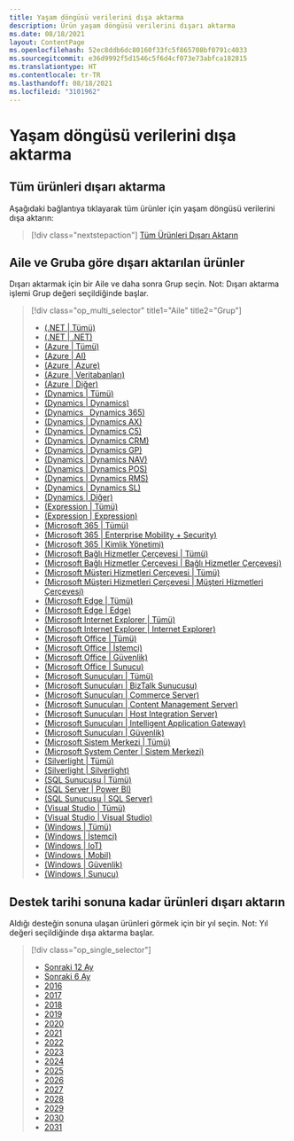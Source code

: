 ```yaml
---
title: Yaşam döngüsü verilerini dışa aktarma
description: Ürün yaşam döngüsü verilerini dışarı aktarma
ms.date: 08/18/2021
layout: ContentPage
ms.openlocfilehash: 52ec8ddb6dc80160f33fc5f865708bf0791c4033
ms.sourcegitcommit: e36d9992f5d1546c5f6d4cf073e73abfca182815
ms.translationtype: HT
ms.contentlocale: tr-TR
ms.lasthandoff: 08/18/2021
ms.locfileid: "3101962"
---
```

# <a name="lifecycle-data-export"></a>Yaşam döngüsü verilerini dışa aktarma

## <a name="export-all-products"></a>Tüm ürünleri dışarı aktarma
Aşağıdaki bağlantıya tıklayarak tüm ürünler için yaşam döngüsü verilerini dışa aktarın:

> [!div class="nextstepaction"]
> [Tüm Ürünleri Dışarı Aktarın](https://app-omaha-prod.azurewebsites.net/api/PublishedListings/Export)

## <a name="export-products-by-family-and-group"></a>Aile ve Gruba göre dışarı aktarılan ürünler
Dışarı aktarmak için bir Aile ve daha sonra Grup seçin. Not: Dışarı aktarma işlemi Grup değeri seçildiğinde başlar. 

> [!div class="op_multi_selector" title1="Aile" title2="Grup"]
> - [(.NET | Tümü)](https://app-omaha-prod.azurewebsites.net/api/PublishedListings/Export(family='.NET'))
> - [(.NET | .NET)](https://app-omaha-prod.azurewebsites.net/api/PublishedListings/Export(family='.NET',group='.NET'))
> - [(Azure | Tümü)](https://app-omaha-prod.azurewebsites.net/api/PublishedListings/Export(family='Azure'))
> - [(Azure | AI)](https://app-omaha-prod.azurewebsites.net/api/PublishedListings/Export(family='Azure',group='AI'))
> - [(Azure | Azure)](https://app-omaha-prod.azurewebsites.net/api/PublishedListings/Export(family='Azure',group='Azure'))
> - [(Azure | Veritabanları)](https://app-omaha-prod.azurewebsites.net/api/PublishedListings/Export(family='Azure',group='Databases'))
> - [(Azure | Diğer)](https://app-omaha-prod.azurewebsites.net/api/PublishedListings/Export(family='Azure',group='Other'))
> - [(Dynamics | Tümü)](https://app-omaha-prod.azurewebsites.net/api/PublishedListings/Export(family='Dynamics'))
> - [(Dynamics | Dynamics)](https://app-omaha-prod.azurewebsites.net/api/PublishedListings/Export(family='Dynamics',group='Dynamics'))
> - [(Dynamics   Dynamics 365)](https://app-omaha-prod.azurewebsites.net/api/PublishedListings/Export(family='Dynamics',group='Dynamics%20365'))
> - [(Dynamics | Dynamics AX)](https://app-omaha-prod.azurewebsites.net/api/PublishedListings/Export(family='Dynamics',group='Dynamics%20AX'))
> - [(Dynamics | Dynamics C5)](https://app-omaha-prod.azurewebsites.net/api/PublishedListings/Export(family='Dynamics',group='Dynamics%20C5'))
> - [(Dynamics | Dynamics CRM)](https://app-omaha-prod.azurewebsites.net/api/PublishedListings/Export(family='Dynamics',group='Dynamics%20CRM'))
> - [(Dynamics | Dynamics GP)](https://app-omaha-prod.azurewebsites.net/api/PublishedListings/Export(family='Dynamics',group='Dynamics%20GP'))
> - [(Dynamics | Dynamics NAV)](https://app-omaha-prod.azurewebsites.net/api/PublishedListings/Export(family='Dynamics',group='Dynamics%20NAV'))
> - [(Dynamics | Dynamics POS)](https://app-omaha-prod.azurewebsites.net/api/PublishedListings/Export(family='Dynamics',group='Dynamics%20POS'))
> - [(Dynamics | Dynamics RMS)](https://app-omaha-prod.azurewebsites.net/api/PublishedListings/Export(family='Dynamics',group='Dynamics%20RMS'))
> - [(Dynamics | Dynamics SL)](https://app-omaha-prod.azurewebsites.net/api/PublishedListings/Export(family='Dynamics',group='Dynamics%20SL'))
> - [(Dynamics | Diğer)](https://app-omaha-prod.azurewebsites.net/api/PublishedListings/Export(family='Dynamics',group='Other'))
> - [(Expression | Tümü)](https://app-omaha-prod.azurewebsites.net/api/PublishedListings/Export(family='Expression'))
> - [(Expression | Expression)](https://app-omaha-prod.azurewebsites.net/api/PublishedListings/Export(family='Expression',group='Expression'))
> - [(Microsoft 365 | Tümü)](https://app-omaha-prod.azurewebsites.net/api/PublishedListings/Export(family='Microsoft%20365'))
> - [(Microsoft 365 | Enterprise Mobility + Security)](https://app-omaha-prod.azurewebsites.net/api/PublishedListings/Export(family='Microsoft%20365',group='Enterprise%20Mobility%20%2B%20Security'))
> - [(Microsoft 365 | Kimlik Yönetimi)](https://app-omaha-prod.azurewebsites.net/api/PublishedListings/Export(family='Microsoft%20365',group='Identity%20Management'))
> - [(Microsoft Bağlı Hizmetler Çerçevesi | Tümü)](https://app-omaha-prod.azurewebsites.net/api/PublishedListings/Export(family='Microsoft%20Connected%20Services%20Framework'))
> - [(Microsoft Bağlı Hizmetler Çerçevesi | Bağlı Hizmetler Çerçevesi)](https://app-omaha-prod.azurewebsites.net/api/PublishedListings/Export(family='Microsoft%20Connected%20Services%20Framework',group='Connected%20Services%20Framework'))
> - [(Microsoft Müşteri Hizmetleri Çerçevesi | Tümü)](https://app-omaha-prod.azurewebsites.net/api/PublishedListings/Export(family='Microsoft%20Customer%20Care%20Framework'))
> - [(Microsoft Müşteri Hizmetleri Çerçevesi | Müşteri Hizmetleri Çerçevesi)](https://app-omaha-prod.azurewebsites.net/api/PublishedListings/Export(family='Microsoft%20Customer%20Care%20Framework',group='Customer%20Care%20Framework'))
> - [(Microsoft Edge | Tümü)](https://app-omaha-prod.azurewebsites.net/api/PublishedListings/Export(family='Microsoft%20Edge'))
> - [(Microsoft Edge | Edge)](https://app-omaha-prod.azurewebsites.net/api/PublishedListings/Export(family='Microsoft%20Edge',group='Edge'))
> - [(Microsoft Internet Explorer | Tümü)](https://app-omaha-prod.azurewebsites.net/api/PublishedListings/Export(family='Microsoft%20Internet%20Explorer'))
> - [(Microsoft Internet Explorer | Internet Explorer)](https://app-omaha-prod.azurewebsites.net/api/PublishedListings/Export(family='Microsoft%20Internet%20Explorer',group='Internet%20Explorer'))
> - [(Microsoft Office | Tümü)](https://app-omaha-prod.azurewebsites.net/api/PublishedListings/Export(family='Microsoft%20Office'))
> - [(Microsoft Office | İstemci)](https://app-omaha-prod.azurewebsites.net/api/PublishedListings/Export(family='Microsoft%20Office',group='Client'))
> - [(Microsoft Office | Güvenlik)](https://app-omaha-prod.azurewebsites.net/api/PublishedListings/Export(family='Microsoft%20Office',group='Security'))
> - [(Microsoft Office | Sunucu)](https://app-omaha-prod.azurewebsites.net/api/PublishedListings/Export(family='Microsoft%20Office',group='Server'))
> - [(Microsoft Sunucuları | Tümü)](https://app-omaha-prod.azurewebsites.net/api/PublishedListings/Export(family='Microsoft%20Servers'))
> - [(Microsoft Sunucuları | BizTalk Sunucusu)](https://app-omaha-prod.azurewebsites.net/api/PublishedListings/Export(family='Microsoft%20Servers',group='BizTalk%20Server'))
> - [(Microsoft Sunucuları | Commerce Server)](https://app-omaha-prod.azurewebsites.net/api/PublishedListings/Export(family='Microsoft%20Servers',group='Commerce%20Server'))
> - [(Microsoft Sunucuları | Content Management Server)](https://app-omaha-prod.azurewebsites.net/api/PublishedListings/Export(family='Microsoft%20Servers',group='Content%20Management%20Server'))
> - [(Microsoft Sunucuları | Host Integration Server)](https://app-omaha-prod.azurewebsites.net/api/PublishedListings/Export(family='Microsoft%20Servers',group='Host%20Integration%20Server'))
> - [(Microsoft Sunucuları | Intelligent Application Gateway)](https://app-omaha-prod.azurewebsites.net/api/PublishedListings/Export(family='Microsoft%20Servers',group='Intelligent%20Application%20Gateway'))
> - [(Microsoft Sunucuları | Güvenlik)](https://app-omaha-prod.azurewebsites.net/api/PublishedListings/Export(family='Microsoft%20Servers',group='Security'))
> - [(Microsoft Sistem Merkezi | Tümü)](https://app-omaha-prod.azurewebsites.net/api/PublishedListings/Export(family='Microsoft%20System%20Center'))
> - [(Microsoft System Center | Sistem Merkezi)](https://app-omaha-prod.azurewebsites.net/api/PublishedListings/Export(family='Microsoft%20System%20Center',group='System%20Center'))
> - [(Silverlight | Tümü)](https://app-omaha-prod.azurewebsites.net/api/PublishedListings/Export(family='Silverlight'))
> - [(Silverlight | Silverlight)](https://app-omaha-prod.azurewebsites.net/api/PublishedListings/Export(family='Silverlight',group='Silverlight'))
> - [(SQL Sunucusu | Tümü)](https://app-omaha-prod.azurewebsites.net/api/PublishedListings/Export(family='SQL%20Server'))
> - [(SQL Server | Power BI)](https://app-omaha-prod.azurewebsites.net/api/PublishedListings/Export(family='SQL%20Server',group='Power%20BI'))
> - [(SQL Sunucusu | SQL Server)](https://app-omaha-prod.azurewebsites.net/api/PublishedListings/Export(family='SQL%20Server',group='SQL%20Server'))
> - [(Visual Studio | Tümü)](https://app-omaha-prod.azurewebsites.net/api/PublishedListings/Export(family='Visual%20Studio'))
> - [(Visual Studio | Visual Studio)](https://app-omaha-prod.azurewebsites.net/api/PublishedListings/Export(family='Visual%20Studio',group='Visual%20Studio'))
> - [(Windows | Tümü)](https://app-omaha-prod.azurewebsites.net/api/PublishedListings/Export(family='Windows'))
> - [(Windows | İstemci)](https://app-omaha-prod.azurewebsites.net/api/PublishedListings/Export(family='Windows',group='Client'))
> - [(Windows | IoT)](https://app-omaha-prod.azurewebsites.net/api/PublishedListings/Export(family='Windows',group='IoT'))
> - [(Windows | Mobil)](https://app-omaha-prod.azurewebsites.net/api/PublishedListings/Export(family='Windows',group='Mobile'))
> - [(Windows | Güvenlik)](https://app-omaha-prod.azurewebsites.net/api/PublishedListings/Export(family='Windows',group='Security'))
> - [(Windows | Sunucu)](https://app-omaha-prod.azurewebsites.net/api/PublishedListings/Export(family='Windows',group='Server'))

## <a name="export-products-by-end-of-support-date"></a>Destek tarihi sonuna kadar ürünleri dışarı aktarın
Aldığı desteğin sonuna ulaşan ürünleri görmek için bir yıl seçin. Not: Yıl değeri seçildiğinde dışa aktarma başlar.

> [!div class="op_single_selector"]
> - [Sonraki 12 Ay](https://app-omaha-prod.azurewebsites.net/api/PublishedListings/Export(endOfSupportMonths=12))
> - [Sonraki 6 Ay](https://app-omaha-prod.azurewebsites.net/api/PublishedListings/Export(endOfSupportMonths=6))
> - [2016](https://app-omaha-prod.azurewebsites.net/api/PublishedListings/Export(endOfSupportYear=2016))
> - [2017](https://app-omaha-prod.azurewebsites.net/api/PublishedListings/Export(endOfSupportYear=2017))
> - [2018](https://app-omaha-prod.azurewebsites.net/api/PublishedListings/Export(endOfSupportYear=2018))
> - [2019](https://app-omaha-prod.azurewebsites.net/api/PublishedListings/Export(endOfSupportYear=2019))
> - [2020](https://app-omaha-prod.azurewebsites.net/api/PublishedListings/Export(endOfSupportYear=2020))
> - [2021](https://app-omaha-prod.azurewebsites.net/api/PublishedListings/Export(endOfSupportYear=2021))
> - [2022](https://app-omaha-prod.azurewebsites.net/api/PublishedListings/Export(endOfSupportYear=2022))
> - [2023](https://app-omaha-prod.azurewebsites.net/api/PublishedListings/Export(endOfSupportYear=2023))
> - [2024](https://app-omaha-prod.azurewebsites.net/api/PublishedListings/Export(endOfSupportYear=2024))
> - [2025](https://app-omaha-prod.azurewebsites.net/api/PublishedListings/Export(endOfSupportYear=2025))
> - [2026](https://app-omaha-prod.azurewebsites.net/api/PublishedListings/Export(endOfSupportYear=2026))
> - [2027](https://app-omaha-prod.azurewebsites.net/api/PublishedListings/Export(endOfSupportYear=2027))
> - [2028](https://app-omaha-prod.azurewebsites.net/api/PublishedListings/Export(endOfSupportYear=2028))
> - [2029](https://app-omaha-prod.azurewebsites.net/api/PublishedListings/Export(endOfSupportYear=2029))
> - [2030](https://app-omaha-prod.azurewebsites.net/api/PublishedListings/Export(endOfSupportYear=2030))
> - [2031](https://app-omaha-prod.azurewebsites.net/api/PublishedListings/Export(endOfSupportYear=2031))
